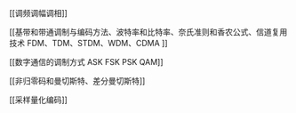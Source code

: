 
[[调频调幅调相]]

[[基带和带通调制与编码方法、波特率和比特率、奈氏准则和香农公式、信道复用技术 FDM、TDM、STDM、WDM、CDMA ]]

[[数字通信的调制方式 ASK FSK PSK QAM]]

[[非归零码和曼切斯特、差分曼切斯特]]

[[采样量化编码]]